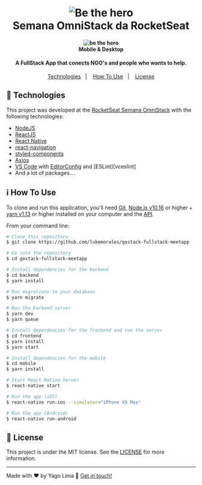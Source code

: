 <h1 align="center">
    <img alt="Be the hero" src="https://res.cloudinary.com/yagoananias/image/upload/v1587771927/logo-b_qqm5ut.png" />
    <br>
    Semana OmniStack da RocketSeat
</h1>

<h4 align="center">
    <img alt="be the hero" src="https://res.cloudinary.com/yagoananias/image/upload/v1588274737/laptop-mock_lgwwri.jpg" />
    <br>
    Mobile & Desktop
</h4>

<h4 align="center">
  A FullStack App that conects NGO's and people who wants to help.
</h4>

<p align="center">
  <a href="#milky_way-technologies">Technologies</a>&nbsp;&nbsp;&nbsp;|&nbsp;&nbsp;&nbsp;
  <a href="#information_source-how-to-use">How To Use</a>&nbsp;&nbsp;&nbsp;|&nbsp;&nbsp;&nbsp;
  <a href="#memo-license">License</a>
</p>

## :milky_way: Technologies

This project was developed at the [RocketSeat Semana OmniStack](https://rocketseat.com.br/) with the following technologies:

- [NodeJS](https://nodejs.org)
- [ReactJS](https://reactjs.org/)
- [React Native](https://facebook.github.io/react-native/)
- [react-navigation](https://reactnavigation.org/)
- [styled-components](https://www.styled-components.com/)
- [Axios](https://github.com/axios/axios)
- [VS Code][vc] with [EditorConfig][vceditconfig] and [ESLint][vceslint]
- And a lot of packages....

## :information_source: How To Use

To clone and run this application, you'll need [Git](https://git-scm.com), [Node.js v10.16][nodejs] or higher + [yarn v1.13][yarn] or higher installed on your computer and the [API](https://github.com/yagoananias/projeto-ongs).

From your command line:

```bash
# Clone this repository
$ git clone https://github.com/lukemorales/gostack-fullstack-meetapp

# Go into the repository
$ cd gostack-fullstack-meetapp

# Install dependencies for the backend
$ cd backend
$ yarn install

# Run migrations to your database
$ yarn migrate

# Run the backend server
$ yarn dev
$ yarn queue

# Install dependencies for the frontend and run the server
$ cd frontend
$ yarn install
$ yarn start

# Install dependencies for the mobile
$ cd mobile
$ yarn install

# Start React Native Server
$ react-native start

# Run the app (iOS)
$ react-native run-ios --simulator="iPhone XS Max"

# Run the app (Android)
$ react-native run-android
```

## :memo: License

This project is under the MIT license. See the [LICENSE](https://github.com/yagoananias/projeto-ongs/blob/master/LICENSE) for more information.

---

Made with ♥ by Yago Lima :wave: [Get in touch!](https://www.linkedin.com/in/yago-ananias-souza-lima/)

[nodejs]: https://nodejs.org/
[npm]: https://www.npmjs.com/
[yarn]: https://yarnpkg.com/
[vc]: https://code.visualstudio.com/
[vceditconfig]: https://marketplace.visualstudio.com/items?itemName=EditorConfig.EditorConfig
